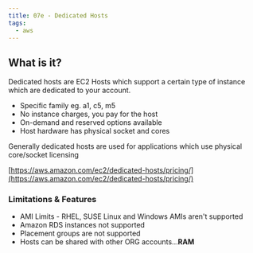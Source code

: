 ```yaml
---
title: 07e - Dedicated Hosts
tags:
  - aws
---
```

## What is it?

Dedicated hosts are EC2 Hosts which support a certain type of instance which are dedicated to your account.

- Specific family eg. a1, c5, m5
- No instance charges, you pay for the host
- On-demand and reserved options available
- Host hardware has physical socket and cores

Generally dedicated hosts are used for applications which use physical core/socket licensing

[https://aws.amazon.com/ec2/dedicated-hosts/pricing/](https://aws.amazon.com/ec2/dedicated-hosts/pricing/)

### Limitations & Features

- AMI Limits - RHEL, SUSE Linux and Windows AMIs aren't supported
- Amazon RDS instances not supported
- Placement groups are not supported
- Hosts can be shared with other ORG accounts...**RAM**
